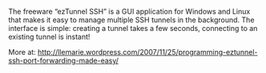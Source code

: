 The freeware “ezTunnel SSH” is a GUI application for Windows and Linux that makes it easy to manage multiple SSH tunnels in the background. The interface is simple: creating a tunnel takes a few seconds, connecting to an existing tunnel is instant!

More at:
http://llemarie.wordpress.com/2007/11/25/programming-eztunnel-ssh-port-forwarding-made-easy/